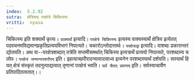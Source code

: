 ```yaml
---
index:  5.2.92
sutra:  क्षेत्रियच् परक्षेत्रे चिकित्स्यः
vritti:  nyasa
---
```


चिकित्स्य इति शक्यार्थे कृत्यः। `वाक्यार्थे` इत्यादि। `परक्षेत्रे चिकित्स्यः` इत्यस्य वाक्यस्यार्थे क्षेत्रिय इत्येतत् पदवचनमविद्यमानप्रकृतिप्रत्ययविभागं निपात्यते। चकारोऽन्तोदात्तार्थः। `परक्षेत्राद्वा` इत्यादि। वाशब्दः प्रकारान्तरं द्योतयति। अथ वा--परक्षेत्रशब्दात् तत्रेति सप्तमीसमर्थात् चिकिस्य इत्यत्रार्थे प्रत्ययो निपात्यते, परशब्दस्य च लोपः। `परक्षेत्रं जन्मान्तरशरीरम्` इति। इहत्याच्छरीरादन्यत्वादसाध्य इत्यनेन परशब्दस्यार्थं दर्शयति।
सस्यार्थं हि यत् क्षेत्रं संस्कृतं तदनुत्पाद्यत्वात् तृणानां परक्षेत्रं भवति।
`सर्वं चैतत् प्रमाणम्` इति। सर्वस्याचार्येण प्रतिपादितत्वतात्।।

